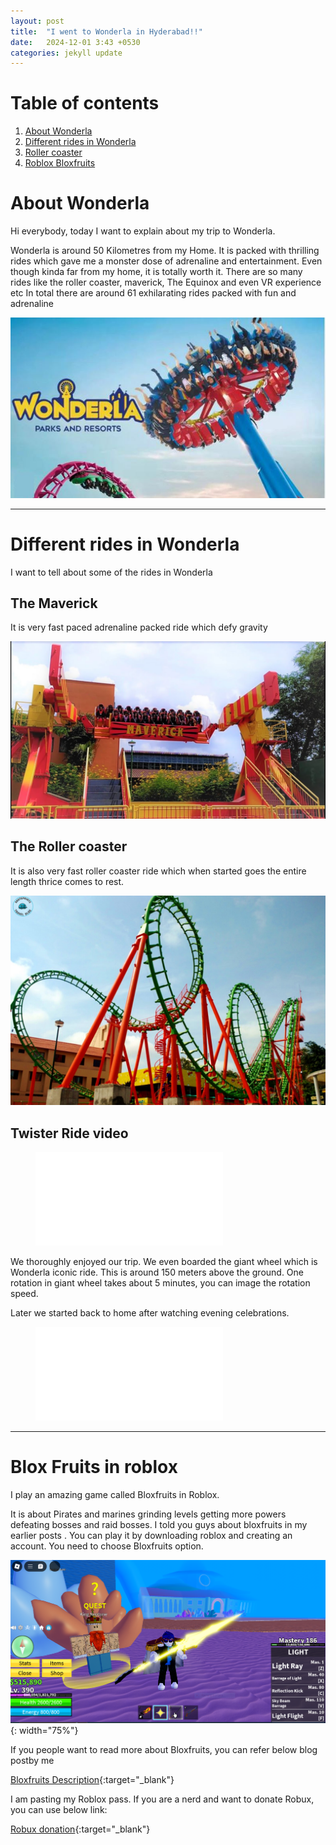 ```yaml
---
layout: post
title:  "I went to Wonderla in Hyderabad!!"
date:   2024-12-01 3:43 +0530
categories: jekyll update
---
```



# Table of contents

1. [About Wonderla](#introduction)
2. [Different rides in Wonderla](#paragraph1)
3. [Roller coaster](#paneer)
4. [Roblox Bloxfruits](#bahubali100)

# About Wonderla <a name="introduction"></a>
Hi everybody, today I want to explain about my trip to Wonderla. 

Wonderla is around 50 Kilometres from my Home.
It is packed with thrilling rides which gave me a monster dose of adrenaline and entertainment.
Even though kinda far from my home, it is totally worth it.
There are so many rides like the roller coaster, maverick, The Equinox and even VR experience etc
In total there are around 61 exhilarating rides packed with fun and adrenaline  



![wonderlaaaaaaaaaa](/assets/images/kitna_bya.jpg)


______________________________________________________________________________________________________
# Different rides in Wonderla  <a name="paragraph1"></a>


I want to tell about some of the rides in Wonderla

## The Maverick
It is very fast paced adrenaline packed ride which defy gravity

  ![The Maverick ](/assets/images/goofy.jpg)


## The Roller coaster 
It is also very fast roller coaster ride which when started goes the entire length thrice comes to rest.

![roller koster ](/assets/images/slow.png)

##  Twister Ride video
<!-- blank line -->
<figure class="video_container">
  <iframe src="/assets/images/wonderla_ride.mp4" frameborder="0" allowfullscreen="true"></iframe>
</figure>
<!-- blank line -->

We thoroughly enjoyed our trip. We even boarded the giant wheel which is Wonderla iconic ride. This is around 150 meters above the ground. 
One rotation in giant wheel takes about 5 minutes, you can image the rotation speed. 

Later we started back to home after watching evening celebrations. 
  
<!-- blank line -->
<figure class="video_container">
  <iframe src="/assets/images/wonderla_celebration.mp4" frameborder="0" allowfullscreen="true"></iframe>
</figure>
<!-- blank line -->


_________________________________________________________________________________________
# Blox Fruits in roblox <a name="bahubali100"></a>


I play an amazing game called Bloxfruits in Roblox.

It is about Pirates and marines grinding levels getting more powers defeating bosses and raid bosses.
I told you guys about bloxfruits in my earlier posts .
You can play it by downloading roblox and creating an account. You need to choose Bloxfruits option.

![bloxfruits](/assets/images/roblox.PNG){: width="75%"}


If you people want to read more about Bloxfruits, you can refer below blog postby me

[Bloxfruits Description](https://saiyashaswi.github.io/jekyll/update/2024/10/31/third-post.html#subparagraph1){:target="_blank"}

I am pasting my Roblox pass. If you are a nerd and want to donate Robux, you can use below link:

[Robux donation](https://www.roblox.com/game-pass/946687957){:target="_blank"}

 









 